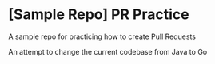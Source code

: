 # [Sample Repo] PR Practice
A sample repo for practicing how to create Pull Requests

An attempt to change the current codebase from Java to Go
